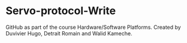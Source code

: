 # Servo-protocol-Write
GitHub as part of the course Hardware/Software Platforms.
Created by Duvivier Hugo, Detrait Romain and Walid Kameche.
